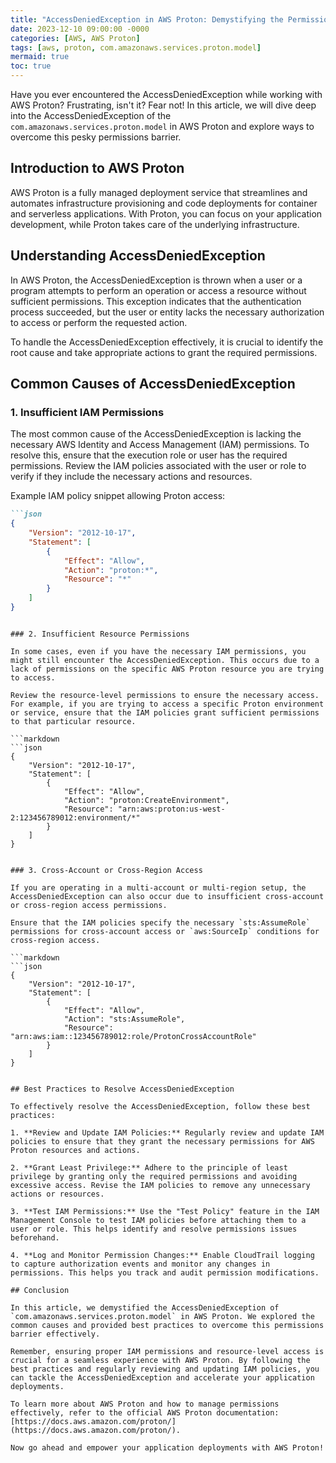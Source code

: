 ```yaml
---
title: "AccessDeniedException in AWS Proton: Demystifying the Permissions Barrier"
date: 2023-12-10 09:00:00 -0000
categories: [AWS, AWS Proton]
tags: [aws, proton, com.amazonaws.services.proton.model]
mermaid: true
toc: true
---
```



Have you ever encountered the AccessDeniedException while working with AWS Proton? Frustrating, isn't it? Fear not! In this article, we will dive deep into the AccessDeniedException of the `com.amazonaws.services.proton.model` in AWS Proton and explore ways to overcome this pesky permissions barrier.

## Introduction to AWS Proton

AWS Proton is a fully managed deployment service that streamlines and automates infrastructure provisioning and code deployments for container and serverless applications. With Proton, you can focus on your application development, while Proton takes care of the underlying infrastructure.

## Understanding AccessDeniedException

In AWS Proton, the AccessDeniedException is thrown when a user or a program attempts to perform an operation or access a resource without sufficient permissions. This exception indicates that the authentication process succeeded, but the user or entity lacks the necessary authorization to access or perform the requested action.

To handle the AccessDeniedException effectively, it is crucial to identify the root cause and take appropriate actions to grant the required permissions.

## Common Causes of AccessDeniedException

### 1. Insufficient IAM Permissions

The most common cause of the AccessDeniedException is lacking the necessary AWS Identity and Access Management (IAM) permissions. To resolve this, ensure that the execution role or user has the required permissions. Review the IAM policies associated with the user or role to verify if they include the necessary actions and resources.

Example IAM policy snippet allowing Proton access:

```markdown
```json
{
    "Version": "2012-10-17",
    "Statement": [
        {
            "Effect": "Allow",
            "Action": "proton:*",
            "Resource": "*"
        }
    ]
}
```
```

### 2. Insufficient Resource Permissions

In some cases, even if you have the necessary IAM permissions, you might still encounter the AccessDeniedException. This occurs due to a lack of permissions on the specific AWS Proton resource you are trying to access.

Review the resource-level permissions to ensure the necessary access. For example, if you are trying to access a specific Proton environment or service, ensure that the IAM policies grant sufficient permissions to that particular resource.

```markdown
```json
{
    "Version": "2012-10-17",
    "Statement": [
        {
            "Effect": "Allow",
            "Action": "proton:CreateEnvironment",
            "Resource": "arn:aws:proton:us-west-2:123456789012:environment/*"
        }
    ]
}
```
```

### 3. Cross-Account or Cross-Region Access

If you are operating in a multi-account or multi-region setup, the AccessDeniedException can also occur due to insufficient cross-account or cross-region access permissions.

Ensure that the IAM policies specify the necessary `sts:AssumeRole` permissions for cross-account access or `aws:SourceIp` conditions for cross-region access.

```markdown
```json
{
    "Version": "2012-10-17",
    "Statement": [
        {
            "Effect": "Allow",
            "Action": "sts:AssumeRole",
            "Resource": "arn:aws:iam::123456789012:role/ProtonCrossAccountRole"
        }
    ]
}
```
```

## Best Practices to Resolve AccessDeniedException

To effectively resolve the AccessDeniedException, follow these best practices:

1. **Review and Update IAM Policies:** Regularly review and update IAM policies to ensure that they grant the necessary permissions for AWS Proton resources and actions.

2. **Grant Least Privilege:** Adhere to the principle of least privilege by granting only the required permissions and avoiding excessive access. Revise the IAM policies to remove any unnecessary actions or resources.

3. **Test IAM Permissions:** Use the "Test Policy" feature in the IAM Management Console to test IAM policies before attaching them to a user or role. This helps identify and resolve permissions issues beforehand.

4. **Log and Monitor Permission Changes:** Enable CloudTrail logging to capture authorization events and monitor any changes in permissions. This helps you track and audit permission modifications.

## Conclusion

In this article, we demystified the AccessDeniedException of `com.amazonaws.services.proton.model` in AWS Proton. We explored the common causes and provided best practices to overcome this permissions barrier effectively.

Remember, ensuring proper IAM permissions and resource-level access is crucial for a seamless experience with AWS Proton. By following the best practices and regularly reviewing and updating IAM policies, you can tackle the AccessDeniedException and accelerate your application deployments.

To learn more about AWS Proton and how to manage permissions effectively, refer to the official AWS Proton documentation: [https://docs.aws.amazon.com/proton/](https://docs.aws.amazon.com/proton/).

Now go ahead and empower your application deployments with AWS Proton!